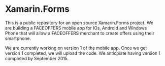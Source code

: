 <img class="logo" alt="" src="http://api.faceoffers.com/Content/images/faceoffers-blue.png">

# Xamarin.Forms
This is a public repository for an open source Xamarin.Forms project. We are building a FACEOFFERS mobile app for IOs, Android and Windows Phone that will allow a FACEOFFERS merchant to create offers using their smartphone.

We are currently working on version 1 of the mobile app. Once we get version 1 completed, we will upload the code. We anticpiate having version 1 completed by September 2015.
